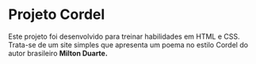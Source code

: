 # Projeto Cordel

Este projeto foi desenvolvido para treinar habilidades em HTML e CSS. Trata-se de um site simples que apresenta um poema no estilo Cordel do autor brasileiro **Milton Duarte.**
